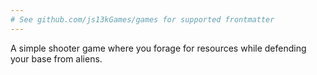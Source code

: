 ```yaml
---
# See github.com/js13kGames/games for supported frontmatter
---
```

A simple shooter game where you forage for resources while defending your base from aliens.
